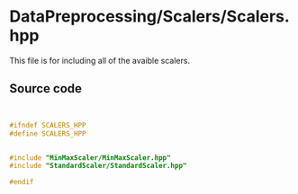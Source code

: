 # DataPreprocessing/Scalers/Scalers.hpp

This file is for including all of the avaible scalers.

## Source code

```cpp


#ifndef SCALERS_HPP
#define SCALERS_HPP


#include "MinMaxScaler/MinMaxScaler.hpp"
#include "StandardScaler/StandardScaler.hpp"

#endif
```
